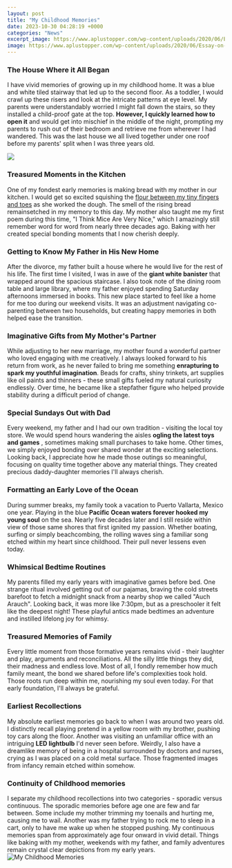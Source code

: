 ```yaml
---
layout: post
title: "My Childhood Memories"
date: 2023-10-30 04:28:19 +0000
categories: "News"
excerpt_image: https://www.aplustopper.com/wp-content/uploads/2020/06/Essay-on-My-Favourite-Game-scaled.jpg
image: https://www.aplustopper.com/wp-content/uploads/2020/06/Essay-on-My-Favourite-Game-scaled.jpg
---
```


### The House Where it All Began 
I have vivid memories of growing up in my childhood home. It was a blue and white tiled stairway that led up to the second floor. As a toddler, I would crawl up these risers and look at the intricate patterns at eye level. My parents were understandably worried I might fall down the stairs, so they installed a child-proof gate at the top. **However, I quickly learned how to open it** and would get into mischief in the middle of the night, prompting my parents to rush out of their bedroom and retrieve me from wherever I had wandered. This was the last house we all lived together under one roof before my parents' split when I was three years old.

![](http://www.quotemaster.org/images/74/745ad52125655841f3ea43641b0b7ab1.jpg)
### Treasured Moments in the Kitchen
One of my fondest early memories is making bread with my mother in our kitchen. I would get so excited squishing the [flour between my tiny fingers and toes](https://fistore.mysenprints.com/collection/abele) as she worked the dough. The smell of the rising bread remainsetched in my memory to this day. My mother also taught me my first poem during this time, "I Think Mice Are Very Nice," which I amazingly still remember word for word from nearly three decades ago. Baking with her created special bonding moments that I now cherish deeply.
### Getting to Know My Father in His New Home  
After the divorce, my father built a house where he would live for the rest of his life. The first time I visited, I was in awe of the **giant white banister** that wrapped around the spacious staircase. I also took note of the dining room table and large library, where my father enjoyed spending Saturday afternoons immersed in books. This new place started to feel like a home for me too during our weekend visits. It was an adjustment navigating co-parenting between two households, but creating happy memories in both helped ease the transition.
### Imaginative Gifts from My Mother's Partner
While adjusting to her new marriage, my mother found a wonderful partner who loved engaging with me creatively. I always looked forward to his return from work, as he never failed to bring me something **enrapturing to spark my youthful imagination**. Beads for crafts, shiny trinkets, art supplies like oil paints and thinners - these small gifts fueled my natural curiosity endlessly. Over time, he became like a stepfather figure who helped provide stability during a difficult period of change.
### Special Sundays Out with Dad 
Every weekend, my father and I had our own tradition - visiting the local toy store. We would spend hours wandering the aisles **ogling the latest toys and games** , sometimes making small purchases to take home. Other times, we simply enjoyed bonding over shared wonder at the exciting selections. Looking back, I appreciate how he made those outings so meaningful, focusing on quality time together above any material things. They created precious daddy-daughter memories I'll always cherish.
### Formatting an Early Love of the Ocean
During summer breaks, my family took a vacation to Puerto Vallarta, Mexico one year. Playing in the blue **Pacific Ocean waters forever hooked my young soul** on the sea. Nearly five decades later and I still reside within view of those same shores that first ignited my passion. Whether boating, surfing or simply beachcombing, the rolling waves sing a familiar song etched within my heart since childhood. Their pull never lessens even today.
### Whimsical Bedtime Routines  
My parents filled my early years with imaginative games before bed. One strange ritual involved getting out of our pajamas, braving the cold streets barefoot to fetch a midnight snack from a nearby shop we called "Auch Arauch". Looking back, it was more like 7:30pm, but as a preschooler it felt like the deepest night! These playful antics made bedtimes an adventure and instilled lifelong joy for whimsy.
### Treasured Memories of Family
Every little moment from those formative years remains vivid - their laughter and play, arguments and reconciliations. All the silly little things they did, their madness and endless love. Most of all, I fondly remember how much family meant, the bond we shared before life's complexities took hold. Those roots run deep within me, nourishing my soul even today. For that early foundation, I'll always be grateful.
### Earliest Recollections  
My absolute earliest memories go back to when I was around two years old. I distinctly recall playing pretend in a yellow room with my brother, pushing toy cars along the floor. Another was visiting an unfamiliar office with an intriguing **LED lightbulb** I'd never seen before. Weirdly, I also have a dreamlike memory of being in a hospital surrounded by doctors and nurses, crying as I was placed on a cold metal surface. Those fragmented images from infancy remain etched within somehow.
### Continuity of Childhood memories 
I separate my childhood recollections into two categories - sporadic versus continuous. The sporadic memories before age one are few and far between. Some include my mother trimming my toenails and hurting me, causing me to wail. Another was my father trying to rock me to sleep in a cart, only to have me wake up when he stopped pushing. My continuous memories span from approximately age four onward in vivid detail. Things like baking with my mother, weekends with my father, and family adventures remain crystal clear depictions from my early years.
![My Childhood Memories](https://www.aplustopper.com/wp-content/uploads/2020/06/Essay-on-My-Favourite-Game-scaled.jpg)
